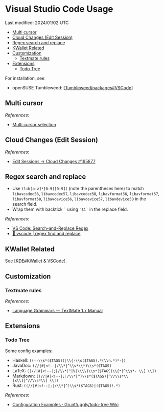 # Visual Studio Code Usage

Last modified: 2024/01/02 UTC

- [Multi cursor](#multi-cursor)
- [Cloud Changes (Edit Session)](#cloud-changes-edit-session)
- [Regex search and replace](#regex-search-and-replace)
- [KWallet Related](#kwallet-related)
- [Customization](#customization)
  - [Textmate rules](#textmate-rules)
- [Extensions](#extensions)
  - [Todo Tree](#todo-tree)

For installation, see:

- openSUSE Tumbleweed: [[Tumbleweed/packages#VSCode]]

## Multi cursor

*References*:

- [Multi cursor selection](https://code.visualstudio.com/docs/getstarted/tips-and-tricks#_multi-cursor-selection)

## Cloud Changes (Edit Session)

*References*:

- [Edit Sessions -> Cloud Changes #165877](https://github.com/microsoft/vscode/pull/165877#issuecomment-1357545069)

## Regex search and replace

- Use `(lib[a-z]*[0-9][0-9])` (note the parentheses here) to match `libavcodec56`, `libavcodec57`, `libavcodec58`, `libavformat56`, `libavformat57`, `libavformat58`, `libavdevice56`, `libavdevice57`, `libavdevice58` in the search field.
- Wrap them with backtick `` ` `` using `` `$1` `` in the replace field.

*References*:

- [VS Code: Search-and-Replace Regex](https://dev.to/rfornal/vs-code-search-and-replace-regex-mn2)
- [🔎 vscode \| regex find and replace](https://www.youtube.com/watch?v=xMhKstbdr3k)

## KWallet Related

See [[KDE#KWallet & VSCode]].

## Customization

### Textmate rules

*References*:

- [Language Grammars — TextMate 1.x Manual](https://macromates.com/manual/en/language_grammars)

## Extensions

### Todo Tree

Some config examples:

- Haskell: `((--\\s*($TAGS))|\\{-\\s($TAGS).*(\\n.*)*-})`
- JavaDoc: `(//|#|<!--|/\\*|^\\s*\\*)\\s*($TAGS)`
- LaTeX: `((//|#|<!--|;|/\\*|^|%|\\\\)\\s*($TAGS)\\{*|^\\s*- \\[ \\])`
- Markdown: `((//|#|<!--|;|/\\*|^)\\s*($TAGS)|^//\\s*\\[x\\]|^//\\s*\\[ \\])`
- Rust: `((//|#|<!--|;|/\\*|^)\\s*($TAGS)|($TAGS)!.*)`

*References*:

- [Configuration Examples · Gruntfuggly/todo-tree Wiki](https://github.com/Gruntfuggly/todo-tree/wiki/Configuration-Examples)

[//begin]: # "Autogenerated link references for markdown compatibility"
[Tumbleweed/packages#VSCode]: ..%2FLinux%2FopenSUSE%2FTumbleweed%2Fpackages.md "Tumbleweed Package Management"
[KDE#KWallet & VSCode]: ..%2FLinux%2Fcross-distro%2FKDE.md "KDE Plasma Tweak"
[//end]: # "Autogenerated link references"
